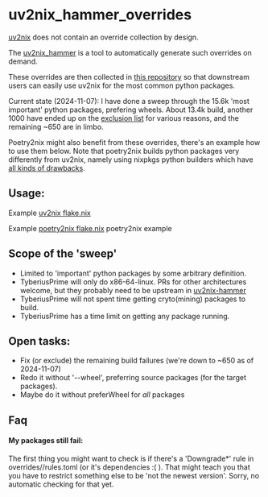 # uv2nix_hammer_overrides


[uv2nix](https://github.com/adisbladis/uv2nix) does not contain an override collection by design.

The [uv2nix_hammer](https://github.com/TyberiusPrime/uv2nix_hammer) is a tool to automatically generate such overrides
on demand.

These overrides are then collected in [this repository](https://github.com/TyberiusPrime/uv2nix_hammer_overrides) so that downstream users can easily use uv2nix for the most
common python packages.

Current state (2024-11-07): I have done a sweep through the 15.6k 'most important' python packages, prefering wheels. About 13.4k build, another 1000 have ended up on the [exclusion list](https://github.com/TyberiusPrime/uv2nix_hammer_overrides/blob/main/todo/excluded.toml) for various reasons, and the remaining ~650 are in limbo.


Poetry2nix might also benefit from these overrides, there's an example how to use them below. Note that poetry2nix builds python packages very differently from uv2nix, namely using nixpkgs python builders which have [all kinds of drawbacks](https://nix-community.github.io/pyproject.nix/build.html#problems-with-nixpkgs-python-builders).

## Usage:

Example [uv2nix flake.nix](examples/uv2nix_pyproject_builder/flake.nix)

Example [poetry2nix flake.nix](examples/poetry2nix/flake.nix)
poetry2nix example


## Scope of the 'sweep'

- Limited to 'important' python packages by some arbitrary definition.
- TyberiusPrime will only do x86-64-linux. PRs for other architectures welcome, but they probably need to be upstream in [uv2nix-hammer](https://github.com/TyberiusPrime/uv2nix_hammer)
- TyberiusPrime will not spent time getting cryto(mining) packages to build.
- TyberiusPrime has a time limit on getting any package running.



## Open tasks:

 - Fix (or exclude) the remaining build failures (we're down to ~650 as of 2024-11-07)
 - Redo it without '--wheel', preferring source packages (for the target packages).
 - Maybe do it without preferWheel for *all* packages 


## Faq


#### My packages still fail:

The first thing you might want to check is if there's a 'Downgrade*' rule in overrides/<package>/rules.toml (or it's dependencies :( ). That might teach you that you have to restrict something else to be 'not the newest version'. Sorry, no automatic checking for that yet.
